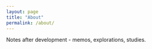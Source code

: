 ```yaml
---
layout: page
title: "About"
permalink: /about/
---
```


Notes after development - memos, explorations, studies.
